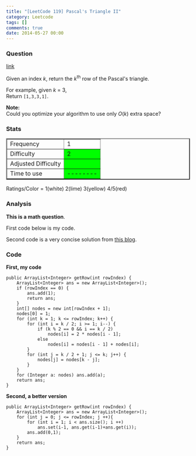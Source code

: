```yaml
---
title: "[LeetCode 119] Pascal's Triangle II"
category: Leetcode
tags: []
comments: true
date: 2014-05-27 00:00
---
```



### Question

[link](https://oj.leetcode.com/problems/pascals-triangle-ii/)

<div class="question-content">
            <p></p><p>Given an index <i>k</i>, return the <i>k</i><sup>th</sup> row of the Pascal's triangle.</p>

<p>
For example, given <i>k</i> = 3,<br>
Return <code>[1,3,3,1]</code>.
</p>

<p>
<b>Note:</b><br>
Could you optimize your algorithm to use only <i>O</i>(<i>k</i>) extra space?
</p><p></p>
          </div>

### Stats

<table border="2">
	<tr>
		<td>Frequency</td>
		<td bgcolor="white">1</td>
	</tr>
	<tr>
		<td>Difficulty</td>
		<td bgcolor="lime">2</td>
	</tr>
	<tr>
		<td>Adjusted Difficulty</td>
		<td bgcolor="lime"></td>
	</tr>
	<tr>
		<td>Time to use</td>
		<td bgcolor="lime">--------</td>
	</tr>
</table>

Ratings/Color = 1(white) 2(lime) 3(yellow) 4/5(red)

### Analysis

**This is a math question**.

First code below is my code.

Second code is a very concise solution from [this blog](http://xiaotong-blog.herokuapp.com/posts/16).

### Code

**First, my code**

    public ArrayList<Integer> getRow(int rowIndex) {
    	ArrayList<Integer> ans = new ArrayList<Integer>();
    	if (rowIndex == 0) {
    		ans.add(1);
    		return ans;
    	}
    	int[] nodes = new int[rowIndex + 1];
    	nodes[0] = 1;
    	for (int k = 1; k <= rowIndex; k++) {
    		for (int i = k / 2; i >= 1; i--) {
    			if (k % 2 == 0 && i == k / 2)
    				nodes[i] = 2 * nodes[i - 1];
    			else
    				nodes[i] = nodes[i - 1] + nodes[i];
    		}
    		for (int j = k / 2 + 1; j <= k; j++) {
    			nodes[j] = nodes[k - j];
    		}
    	}
    	for (Integer a: nodes) ans.add(a);
    	return ans;
    }

**Second, a better version**

    public ArrayList<Integer> getRow(int rowIndex) {
        ArrayList<Integer> ans = new ArrayList<Integer>();
        for (int j = 0; j <= rowIndex; j ++){
            for (int i = 1; i < ans.size(); i ++)
                ans.set(i-1, ans.get(i-1)+ans.get(i));
            ans.add(0,1);
        }
        return ans;
    }
